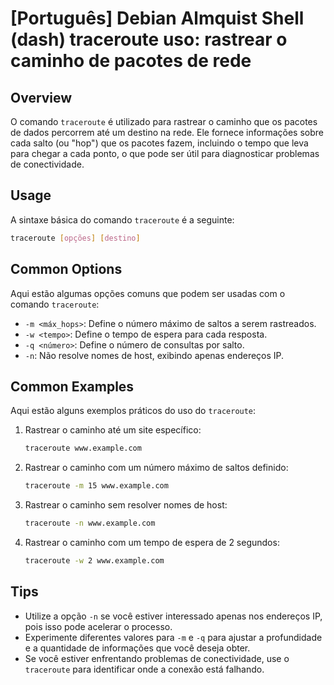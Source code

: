# [Português] Debian Almquist Shell (dash) traceroute uso: rastrear o caminho de pacotes de rede

## Overview
O comando `traceroute` é utilizado para rastrear o caminho que os pacotes de dados percorrem até um destino na rede. Ele fornece informações sobre cada salto (ou "hop") que os pacotes fazem, incluindo o tempo que leva para chegar a cada ponto, o que pode ser útil para diagnosticar problemas de conectividade.

## Usage
A sintaxe básica do comando `traceroute` é a seguinte:

```bash
traceroute [opções] [destino]
```

## Common Options
Aqui estão algumas opções comuns que podem ser usadas com o comando `traceroute`:

- `-m <máx_hops>`: Define o número máximo de saltos a serem rastreados.
- `-w <tempo>`: Define o tempo de espera para cada resposta.
- `-q <número>`: Define o número de consultas por salto.
- `-n`: Não resolve nomes de host, exibindo apenas endereços IP.

## Common Examples
Aqui estão alguns exemplos práticos do uso do `traceroute`:

1. Rastrear o caminho até um site específico:
   ```bash
   traceroute www.example.com
   ```

2. Rastrear o caminho com um número máximo de saltos definido:
   ```bash
   traceroute -m 15 www.example.com
   ```

3. Rastrear o caminho sem resolver nomes de host:
   ```bash
   traceroute -n www.example.com
   ```

4. Rastrear o caminho com um tempo de espera de 2 segundos:
   ```bash
   traceroute -w 2 www.example.com
   ```

## Tips
- Utilize a opção `-n` se você estiver interessado apenas nos endereços IP, pois isso pode acelerar o processo.
- Experimente diferentes valores para `-m` e `-q` para ajustar a profundidade e a quantidade de informações que você deseja obter.
- Se você estiver enfrentando problemas de conectividade, use o `traceroute` para identificar onde a conexão está falhando.